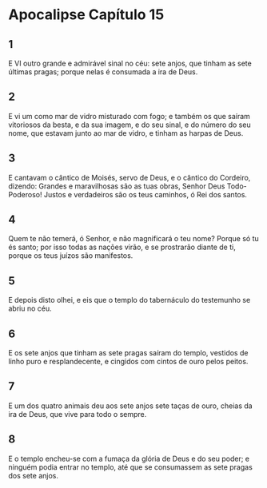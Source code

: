 # Apocalipse Capítulo 15

## 1
E VI outro grande e admirável sinal no céu: sete anjos, que tinham as sete últimas pragas; porque nelas é consumada a ira de Deus.

## 2
E vi um como mar de vidro misturado com fogo; e também os que saíram vitoriosos da besta, e da sua imagem, e do seu sinal, e do número do seu nome, que estavam junto ao mar de vidro, e tinham as harpas de Deus.

## 3
E cantavam o cântico de Moisés, servo de Deus, e o cântico do Cordeiro, dizendo: Grandes e maravilhosas são as tuas obras, Senhor Deus Todo-Poderoso! Justos e verdadeiros são os teus caminhos, ó Rei dos santos.

## 4
Quem te não temerá, ó Senhor, e não magnificará o teu nome? Porque só tu és santo; por isso todas as nações virão, e se prostrarão diante de ti, porque os teus juízos são manifestos.

## 5
E depois disto olhei, e eis que o templo do tabernáculo do testemunho se abriu no céu.

## 6
E os sete anjos que tinham as sete pragas saíram do templo, vestidos de linho puro e resplandecente, e cingidos com cintos de ouro pelos peitos.

## 7
E um dos quatro animais deu aos sete anjos sete taças de ouro, cheias da ira de Deus, que vive para todo o sempre.

## 8
E o templo encheu-se com a fumaça da glória de Deus e do seu poder; e ninguém podia entrar no templo, até que se consumassem as sete pragas dos sete anjos.


